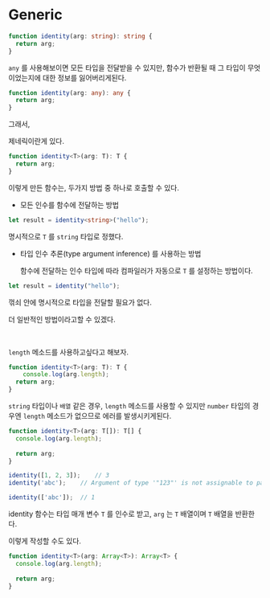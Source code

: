 # Generic

```typescript
function identity(arg: string): string {
  return arg;
}
```

`any` 를 사용해보이면 모든 타입을 전달받을 수 있지만, 함수가 반환될 때 그 타입이 무엇이었는지에 대한 정보를 잃어버리게된다.

```typescript
function identity(arg: any): any {
  return arg;
}
```

그래서,

제네릭이란게 있다.

```typescript
function identity<T>(arg: T): T {
  return arg;
}
```

이렇게 만든 함수는, 두가지 방법 중 하나로 호출할 수 있다.

- 모든 인수를 함수에 전달하는 방법

```typescript
let result = identity<string>("hello");
```

명시적으로 `T` 를 `string` 타입로 정했다.

- 타입 인수 추론(type argument inference) 를 사용하는 방법

  함수에 전달하는 인수 타입에 따라 컴파일러가 자동으로 `T` 를 설정하는 방법이다.

```typescript
let result = identity("hello");
```

꺾쇠 안에 명시적으로 타입을 전달할 필요가 없다.

더 일반적인 방법이라고할 수 있겠다.

<br>

`length` 메소드를 사용하고싶다고 해보자.

```typescript
function identity<T>(arg: T): T {
	console.log(arg.length);
  return arg;
}
```

`string` 타입이나 `배열` 같은 경우, `length` 메소드를 사용할 수 있지만 `number` 타입의 경우엔 `length` 메소드가 없으므로 에러를 발생시키게된다.

```typescript
function identity<T>(arg: T[]): T[] {
  console.log(arg.length);
  
  return arg;
}

identity([1, 2, 3]);	// 3
identity('abc');	// Argument of type '"123"' is not assignable to parameter of type 'unknown[]'.

identity(['abc']);	// 1
```

identity 함수는 타입 매개 변수 `T` 를 인수로 받고, `arg` 는 `T` 배열이며 `T` 배열을 반환한다.

이렇게 작성할 수도 있다.

```typescript
function identity<T>(arg: Array<T>): Array<T> {
  console.log(arg.length);
  
  return arg;
}
```

